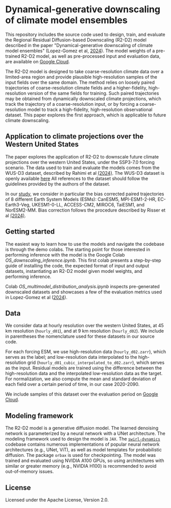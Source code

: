# Dynamical-generative downscaling of climate model ensembles

This repository includes the source code used to design, train, and evaluate the
Regional Residual Diffusion-based Downscaling (R2-D2) model described in the
paper "Dynamical-generative downscaling of climate model ensembles"
(Lopez-Gomez et al, [2024](https://doi.org/10.48550/arXiv.2410.01776)). The
model weights of a pre-trained R2-D2 model, as well as pre-processed input and
evaluation data, are available on [Google Cloud](https://console.cloud.google.com/storage/browser/dynamical_generative_downscaling).

The R2-D2 model is designed to take coarse-resolution climate data over a
limited-area region and provide plausible high-resolution samples of the input
fields over the same domain. The method relies on loosely paired trajectories of
coarse-resolution climate fields and a higher-fidelity, high-resolution version
of the same fields for training. Such paired trajectories may be obtained from
dynamically downscaled climate projections, which track the trajectory of a
coarse-resolution input, or by forcing a coarse-resolution model to track a
high-fidelity, high-resolution observational dataset. This paper explores the
first approach, which is applicable to future climate downscaling.

## Application to climate projections over the Western United States

The paper explores the application of R2-D2 to downscale future
climate projections over the western United States, under the SSP3-7.0 forcing
scenario. The data used to train and evaluate the models comes from the WUS-D3
dataset, described by Rahimi et al [(2024)](https://doi.org/10.5194/gmd-17-2265-2024).
The WUS-D3 dataset is openly available [here](https://registry.opendata.aws/wrf-cmip6/)
All references to the dataset should follow the guidelines provided by the
authors of the dataset.

In our [study](https://doi.org/10.48550/arXiv.2410.01776), we consider in
particular the bias corrected paired trajectories of 8 different Earth System
Models (ESMs): CanESM5, MPI-ESM1-2-HR, EC-Earth3-Veg, UKESM1-0-LL, ACCESS-CM2,
MIROC6, TaiESM1, and NorESM2-MM. Bias correction follows the procedure described
by Risser et al [(2024)](https://doi.org/10.1029/2023GL105979).

## Getting started

The easiest way to learn how to use the models and navigate the codebase is
through the demo colabs. The starting point for those interested in performing
inference with the model is the Google Colab *OS_downscaling_inference.ipynb*.
This first colab presents a step-by-step guide of installing the code, the
expected format of input and output datasets, instantiating an R2-D2 model given
model weights, and performing inference.

Colab *OS_multimodel_distribution_analysis.ipynb* inspects pre-generated
downscaled datasets and showcases a few of the evaluation metrics used in
Lopez-Gomez et al ([2024](https://doi.org/10.48550/arXiv.2410.01776)).

## Data

We consider data at hourly resolution over the western United States, at
45 km resolution (`hourly_d01`), and at 9 km resolution (`hourly_d02`). We
include in parentheses the nomenclature used for these datasets in our source
code.

For each forcing ESM, we use high-resolution data (`hourly_d02.zarr`), which
serves as the label; and low-resolution data interpolated to the high-resolution
grid (`hourly_d01_cubic_interpolated_to_d02.zarr`), which serves as the input.
Residual models are trained using the difference between the high-resolution
data and the interpolated low-resolution data as the target. For normalization,
we also compute the mean and standard deviation of each field over a certain
period of time, in our case 2020-2090.

We include samples of this dataset over the evaluation period on [Google Cloud](https://console.cloud.google.com/storage/browser/dynamical_generative_downscaling).

## Modeling framework

The R2-D2 model is a generative diffusion model. The learned denoising network
is parameterized by a neural network with a UNet architecture. The modeling
framework used to design the model is `JAX`. The
[`swirl-dynamics`](https://github.com/google-research/swirl-dynamics) codebase
contains numerous implementations of popular neural network architectures
(e.g., UNet, ViT), as well as model templates for probabilistic diffusion.
The package `orbax` is used for checkpointing. The model was trained and
evaluated using NVIDIA A100 GPUs, so using architectures with similar or greater
memory (e.g., NVIDIA H100) is recommended to avoid out-of-memory issues.

## License

Licensed under the Apache License, Version 2.0.

